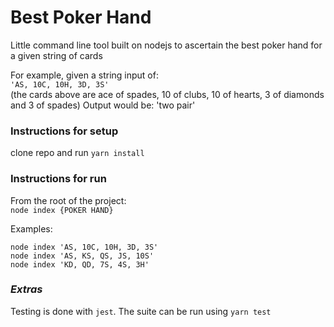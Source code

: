 # Best Poker Hand
Little command line tool built on nodejs to ascertain the best poker hand for a given string of cards

For example, given a string input of:   
`'AS, 10C, 10H, 3D, 3S'`   
(the cards above are ace of spades, 10 of clubs, 10 of hearts, 3 of diamonds and 3 of spades)
Output would be: 'two pair'

### Instructions for setup

clone repo and run `yarn install`

### Instructions for run

From the root of the project:   
```node index {POKER HAND}```

Examples:
```
node index 'AS, 10C, 10H, 3D, 3S'  
node index 'AS, KS, QS, JS, 10S'
node index 'KD, QD, 7S, 4S, 3H'
```

### ***Extras***
Testing is done with `jest`. The suite can be run using `yarn test`

